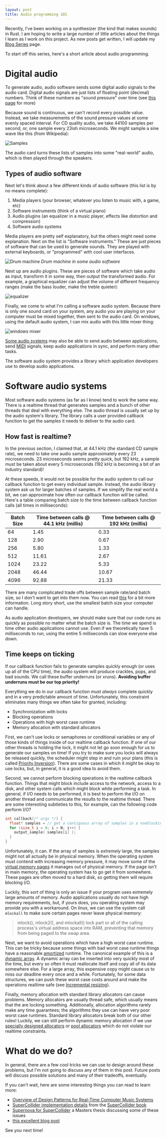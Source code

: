 ```yaml
---
layout: post
title: Audio programming 101
---
```


Recently, I've been working on a synthesizer (the kind that makes sounds) in Rust.
I am hoping to write a large number of little articles about the things I learn as I work on this project.
As new posts get written, I will update my [Blog Series](/series/) page.

To start off this series, here's a short article about audio programming.

# Digital audio
To generate audio, audio software sends some digital audio signals to the audio card.
Digital audio signals are just lists of floating point (decimal) numbers.
Think of these numbers as "sound pressure" over time (see [this page](https://docs.cycling74.com/max5/tutorials/msp-tut/mspdigitalaudio.html) for more)

Because sound is continuous, we can't record every possible value.
Instead, we take measurements of the sound pressure values at some evenly spaced interval.
For CD quality audio, we take 44100 samples per second, or, one sample every 23ish microseconds.
We might sample a sine wave like this (from Wikipedia):

![Samples](/img/sound/sine_samples.png)

The audio card turns these lists of samples into some "real-world" audio, which is then played through the speakers.

## Types of audio software
Next let's think about a few different kinds of audio software (this list is by no means complete):

1. Media players (your browser, whatever you listen to music with, a game, etc)
2. Software instruments (think of a virtual piano)
3. Audio plugins (an equalizer in a music player, effects like distortion and compression)
4. Software audio systems

Media players are pretty self explanatory, but the others might need some explanation.
Next on the list is "Software instruments."
These are just pieces of software that can be used to generate sounds.
They are played with external keyboards, or "programmed" with cool user interfaces.

![Drum machine](/img/sound/reason_drums.jpg)
*Drum machine in some audio software*

Next up are audio plugins.
These are pieces of software which take audio as input, transform it in some way, then output the transformed audio.
For example, a graphical equalizer can adjust the volume of different frequency ranges (make the bass louder, make the treble quieter):

![equalizer](/img/sound/itunes_eq.jpg)

Finally, we come to what I'm calling a software audio system.
Because there is only one sound card on your system, any audio you are playing on your computer must be mixed together, then sent to the audio card.
On windows, using the default audio system, I can mix audio with this little mixer thing:

![windows mixer](/img/sound/win_mixer.png)

[Some audio systems](http://www.jackaudio.org/) may also be able to send audio between applications, send [MIDI](https://en.wikipedia.org/wiki/MIDI) signals, keep audio applications in sync, and perform many other tasks.

The software audio system provides a library which application developers use to develop audio applications.

# Software audio systems
Most software audio systems (as far as I know) tend to work the same way.
There is a realtime thread that generates samples and a bunch of other threads that deal with everything else.
The audio thread is usually set up by the audio system's library.
The library calls a user provided callback function to get the samples it needs to deliver to the audio card.

## How fast is realtime?
In the previous section, I claimed that, at 44.1 kHz (the standard CD sample rate), we need to take one audio sample approximately every 23 microseconds.
23 microseconds seems pretty quick, but 192 kHz, a sample must be taken about every 5 microseconds (192 kHz is becoming a bit of an industry standard)!

At these speeds, it would not be possible for the audio system to call our callback function to get every individual sample.
Instead, the audio library system ask us for larger batches of samples.
If we simplify the real world a bit, we can approximate how often our callback function will be called.
Here's a table comparing batch size to the time between callback function calls (all times in milliseconds):

| Batch Size | Time between calls @ 44.1 kHz (millis) | Time between calls @ 192 kHz (millis)
| ---------- | -------------------------------------- | --------------------------------------
| 64         | 1.45                                   | 0.33
| 128        | 2.90                                   | 0.67
| 256        | 5.80                                   | 1.33
| 512        | 11.61                                  | 2.67
| 1024       | 23.22                                  | 5.33
| 2048       | 46.44                                  | 10.67
| 4096       | 92.88                                  | 21.33

There are many complicated trade offs between sample rate/and batch size, so I don't want to get into them now.
You can read [this](http://www.penguinproducer.com/Blog/2011/10/balancing-performance-and-reliability-in-jack/) for a bit more information.
Long story short, use the smallest batch size your computer can handle.

As audio application developers, we should make sure that our code runs as quickly as possible no matter what the batch size is.
The time we spend is time other audio applications cannot use.
Even if we theoretically have 5 milliseconds to run, using the entire 5 milliseconds can slow everyone else down.

## Time keeps on ticking
If our callback function fails to generate samples quickly enough (or uses up all of the CPU time), the audio system will produce crackles, pops, and bad sounds.
We call these buffer underruns (or xruns).
**Avoiding buffer underruns must be our top priority!**

Everything we do in our callback function must *always* complete quickly and in a very predictable amount of time.
Unfortunately, this constraint eliminates many things we often take for granted, including:

* Synchronization with locks
* Blocking operations
* Operations with high worst case runtime
* Memory allocation with standard allocators

First, we can't use locks or semaphores or conditional variables or any of those kinds of things inside of our realtime callback function.
If one of our other threads is holding the lock, it might not let go soon enough for us to generate our samples on time!
If you try to make sure you locks will always be released quickly, the scheduler might step in and ruin your plans (this is called [Priority Inversion](https://en.wikipedia.org/wiki/Priority_inversion)).
There are some cases in which it *might* be okay to use locks, but, in general, it is a good idea to avoid them.

Second, we cannot perform blocking operations in the realtime callback function.
Things that might block include access to the network, access to a disk, and other system calls which might block while performing a task.
In general, if I/O needs to be performed, it is best to perform the I/O on another thread and communicate the results to the realtime thread.
There are some interesting subtleties to this, for example, can the following code perform I/O?

```cpp
int callback(/* args */) {
  float* samples = // get a contiguous array of samples in a nonblocking way
  for (size_t i = 0; i < N; i++) {
    output_sample( samples[i] );
  }
}
```

Unfortunately, it can.
If the array of samples is *extremely* large, the samples might not all actually be in physical memory.
When the operating system must contend with increasing memory pressure, it may move some of the [virtual memory pages](https://en.wikipedia.org/wiki/Page_(computer_memory)) it manages out of physical memory.
If the page isn't in main memory, the operating system has to go get it from somewhere.
These pages are often moved to a hard disk, so getting them will require blocking I/O.

Luckily, this sort of thing is only an issue if your program uses extremely large amounts of memory.
Audio applications usually do not have high memory requirements, but, if yours does, you operating system may provide you with a workaround.
On linux, we can use the system call `mlockall` to make sure certain pages never leave physical memory:

> mlock(), mlock2(), and mlockall() lock part or all of the calling process's virtual address space into RAM, preventing that memory from being paged to the swap area.

Next, we want to avoid operations which have a high worst case runtime.
This can be tricky because some things with bad worst case runtime things have a reasonable [amortized](https://en.wikipedia.org/wiki/Amortized_analysis) runtime.
The canonical example of this is a [dynamic array](https://en.wikipedia.org/wiki/Dynamic_array).
A dynamic array can be inserted into very quickly most of the time, but every so often it must reallocate itself and copy all of its data somewhere else.
For a large array, this expensive copy might cause us to miss our deadline every once and a while.
Fortunately, for some data structures, we can push these worst case costs around and make the operations realtime safe (see [Incremental resizing](https://en.wikipedia.org/wiki/Hash_table#Dynamic_resizing)).

Finally, memory allocation with standard library allocators can cause problems.
Memory allocators are usually thread safe, which usually means that the are locking something.
Additionally, allocation algorithms rarely make any time guarantees; the algorithms they use can have very poor worst case runtimes.
Standard library allocators break both of our other rules!
Luckily, we can still perform dynamic memory allocation if we use [specially designed allocators](http://www.gii.upv.es/tlsf/) or [pool allocators](https://github.com/supercollider/supercollider/blob/master/common/SC_AllocPool.h) which do not violate our realtime constraints.

# What do we do?
In general, there are a few cool tricks we can use to design around these problems, but I'm not going to discuss any of them in this post.
Future posts will discuss possible solutions and many of their tradeoffs, eventually.

If you can't wait, here are some interesting things you can read to learn more:
* [Overview of Design Patterns for Real-Time Computer Music Systems](http://www.cs.cmu.edu/~rbd/doc/icmc2005workshop/real-time-systems-concepts-design-patterns.pdf)
* [SuperCollider implementation details](http://supercolliderbook.net/rossbencinach26.pdf) from the [SuperCollider book](http://supercolliderbook.net/)
* [Supernova for SuperCollider](http://tim.klingt.org/publications/tim_blechmann_supernova.pdf) a Masters thesis discussing some of these issues
* [this excellent blog post](http://www.rossbencina.com/code/real-time-audio-programming-101-time-waits-for-nothing)

See you next time!
